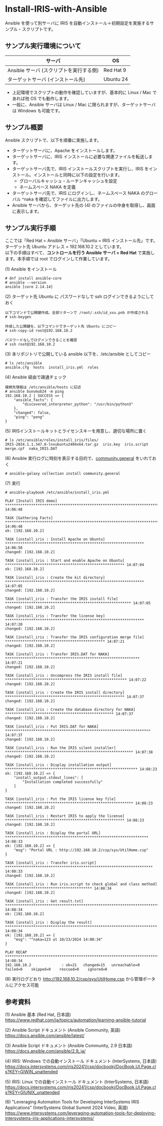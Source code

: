 # Install-IRIS-with-Ansible
Ansible を使って別サーバに IRIS を自動インストール＋初期設定を実施するサンプル・スクリプトです。

## サンプル実行環境について
| サーバ | OS |
---- | ----
| Ansible サーバ (スクリプトを実行する側) | Red Hat 9 |
| ターゲットサーバ (インストール先) | Ubuntu 24 |

- 上記環境でスクリプトの動作を確認していますが、基本的に Linux / Mac であれば他 OS でも動作します。
- 一般に、Ansible サーバは Linux / Mac に限られますが、ターゲットサーバは Windows も可能です。

## サンプル概要

Ansible スクリプトで、以下を順番に実施します。

- ターゲットサーバに、Apache をインストールします。
- ターゲットサーバに、IRIS インストールに必要な関連ファイルを転送します。
- ターゲットサーバ先で、IRIS インストールスクリプトを実行し、IRIS をインストール。インストールと同時に以下の設定を行います。
   - グローバルキャッシュ・ルーチンキャッシュを設定
   - ネームスペース NAKA を定義
- ターゲットサーバ先で、IRIS にログインし、ネームスペース NAKA のグローバル ^naka を確認してファイルに出力します。
- Ansible サーバから、ターゲット先の (4) のファイルの中身を取得し、画面に表示します。

## サンプル実行手順

ここでは「Red Hat = Ansible サーバ」「Ubuntu = IRIS インストール先」です。  
ターゲット先 Ubuntu アドレス = 192.168.10.2 としています。  
以下の手順はすべて、**コントロールを行う Ansible サーバ = Red Hat** で実施します。本手順では root でログインして作業しています。  
  
(1) Ansible をインストール
```
# dnf install ansible-core
# ansible --version
ansible [core 2.14.14]
```

(2) ターゲット先 Ubuntu に パスワードなしで ssh ログインできるようにしておく   
```
以下コマンドで公開鍵作成。全部リターンで /root/.ssh/id_xxx.pnb が作成される
# ssh-keygen

作成した公開鍵を、以下コマンドでターゲット先 Ubuntu にコピー
# ssh-copy-id root@192.168.10.2

パスワードなしでログインできることを確認
# ssh root@192.168.10.2
```

(3) 本リポジトリで公開している ansible 以下を、/etc/ansible としてコピー
```
# ls /etc/ansible
ansible.cfg  hosts  install_iris.yml  roles
```
  
(4) Ansible 経由で疎通チェック
```
接続先情報は /etc/ansible/hosts に記述
# ansible bunvmub24 -m ping
192.168.10.2 | SUCCESS => {
    "ansible_facts": {
        "discovered_interpreter_python": "/usr/bin/python3"
    },
    "changed": false,
    "ping": "pong"
}
```
  
(5) IRISインストールキットとライセンスキーを用意し、適切な場所に置く
```
# ls /etc/ansible/roles/install_iris/files/
IRIS-2024.1.1.347.0-lnxubuntu2404x64.tar.gz  iris.key  iris.script  merge.cpf  naka_IRIS.DAT
```

(6) Ansible 実行ログに時刻を表示する目的で、[community.general](https://docs.ansible.com/ansible/latest/collections/community/general/index.html) をいれておく
```
# ansible-galaxy collection install community.general
```
  
(7) 実行
```
# ansible-playbook /etc/ansible/install_iris.yml

PLAY [Install IRIS demo] ************************************************************************************** 14:06:48

TASK [Gathering Facts] **************************************************************************************** 14:06:48
ok: [192.168.10.2]

TASK [install_iris : Install Apache on Ubuntu] **************************************************************** 14:06:50
changed: [192.168.10.2]

TASK [install_iris : Start and enable Apache on Ubuntu] ******************************************************* 14:07:04
ok: [192.168.10.2]

TASK [install_iris : Create the kit directory] **************************************************************** 14:07:05
changed: [192.168.10.2]

TASK [install_iris : Transfer the IRIS install file] ********************************************************** 14:07:05
changed: [192.168.10.2]

TASK [install_iris : Transfer the license key] **************************************************************** 14:07:20
changed: [192.168.10.2]

TASK [install_iris : Transfer the IRIS configuration merge file] ********************************************** 14:07:21
changed: [192.168.10.2]

TASK [install_iris : Transfer IRIS.DAT for NAKA] ************************************************************** 14:07:21
changed: [192.168.10.2]

TASK [install_iris : Uncompress the IRIS install file] ******************************************************** 14:07:22
changed: [192.168.10.2]

TASK [install_iris : Create the IRIS install directory] ******************************************************* 14:07:37
changed: [192.168.10.2]

TASK [install_iris : Create the database directory for NAKA] ************************************************** 14:07:37
changed: [192.168.10.2]

TASK [install_iris : Put IRIS.DAT for NAKA] ******************************************************************* 14:07:37
changed: [192.168.10.2]

TASK [install_iris : Run the IRIS silent installer] *********************************************************** 14:07:38
changed: [192.168.10.2]

TASK [install_iris : Display installation output] ************************************************************* 14:08:23
ok: [192.168.10.2] => {
    "install_output.stdout_lines": [
        "Installation completed successfully"
    ]
}

TASK [install_iris : Put the IRIS license key file] *********************************************************** 14:08:23
changed: [192.168.10.2]

TASK [install_iris : Restart IRIS to apply the license] ******************************************************* 14:08:23
changed: [192.168.10.2]

TASK [install_iris : Display the portal URL] ****************************************************************** 14:08:33
ok: [192.168.10.2] => {
    "msg": "Portal URL : http://192.168.10.2/csp/sys/UtilHome.csp"
}

TASK [install_iris : Transfer iris.script] ******************************************************************** 14:08:33
changed: [192.168.10.2]

TASK [install_iris : Run iris.script to check global and class method] **************************************** 14:08:34
changed: [192.168.10.2]

TASK [install_iris : Get result.txt] ************************************************************************** 14:08:34
ok: [192.168.10.2]

TASK [install_iris : Display the result] ********************************************************************** 14:08:34
ok: [192.168.10.2] => {
    "msg": "^naka=123 at 10/23/2024 14:08:34"
}

PLAY RECAP **************************************************************************************************** 14:08:34
192.168.10.2              : ok=21   changed=15   unreachable=0    failed=0    skipped=0    rescued=0    ignored=0
```

(8) 実行ログどおり http://192.168.10.2/csp/sys/UtilHome.csp から管理ポータルにアクセス可能

## 参考資料

(1) Ansible 基本 (Red Hat, 日本語)  
https://www.redhat.com/ja/topics/automation/learning-ansible-tutorial  

(2) Ansible Script ドキュメント (Ansible Community, 英語)  
https://docs.ansible.com/ansible/latest/

(3) Ansible Script ドキュメント (Ansible Community, 2.9 日本語)  
https://docs.ansible.com/ansible/2.9_ja/
 
(4) IRIS: Windows での自動インストール ドキュメント (InterSystems, 日本語)  
https://docs.intersystems.com/iris20241/csp/docbookj/DocBook.UI.Page.cls?KEY=GIWIN_unattended
 
(5) IRIS: Linux での自動インストール ドキュメント (InterSystems, 日本語)  
https://docs.intersystems.com/iris20241/csp/docbookj/DocBook.UI.Page.cls?KEY=GIUNIX_unattended

(6) "Leveraging Automaiton Tools for Developing InterSystems IRIS Applications" (InterSystems Global Summit 2024 Video, 英語)  
https://www.intersystems.com/leveraging-automation-tools-for-deploying-intersystems-iris-applications-intersystems/
